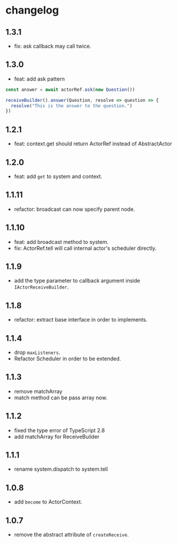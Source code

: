# changelog

## 1.3.1

+ fix: ask callback may call twice.

## 1.3.0

+ feat: add ask pattern

```ts
const answer = await actorRef.ask(new Question())

receiveBuilder().answer(Question, resolve => question => {
  resolve("This is the answer to the question.")
})
```

## 1.2.1

+ feat: context.get should return ActorRef instead of AbstractActor

## 1.2.0

+ feat: add `get` to system and context.

## 1.1.11

+ refactor: broadcast can now specify parent node.

## 1.1.10

+ feat: add broadcast method to system.
+ fix: ActorRef.tell will call internal actor's scheduler directly.

## 1.1.9

+ add the type parameter to callback argument inside `IActorReceiveBuilder`.

## 1.1.8

+ refactor: extract base interface in order to implements.

## 1.1.4

+ drop `maxListeners`.
+ Refactor Scheduler in order to be extended.

## 1.1.3

+ remove matchArray
+ match method can be pass array now.

## 1.1.2

+ fixed the type error of TypeScript 2.8
+ add matchArray for ReceiveBuilder

## 1.1.1

+ rename system.dispatch to system.tell

## 1.0.8

+ add `become` to ActorContext.

## 1.0.7

+ remove the abstract attribute of `createReceive`.